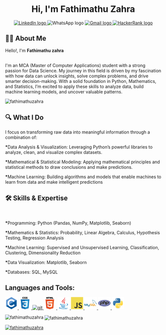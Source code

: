 <h1 align="center">Hi, I'm Fathimathu Zahra</h1>


<div align="center">
  <a href="http://www.linkedin.com/in/Fathima Zahra">
    <img src="https://img.shields.io/static/v1?message=LinkedIn&logo=linkedin&label=&color=0077B5&logoColor=white&labelColor=&style=for-the-badge" height="25" alt="LinkedIn logo"/>
  </a>
  <a>
    <img src="https://img.shields.io/static/v1?message=Whatsapp&logo=whatsapp&label=&color=25D366&logoColor=white&labelColor=&style=for-the-badge" height="25" alt="WhatsApp logo"  />
  </a>
  <a href="mailto:fz322953@gmail.com">
    <img src="https://img.shields.io/static/v1?message=Gmail&logo=gmail&label=&color=D14836&logoColor=white&labelColor=&style=for-the-badge" height="25" alt="Gmail logo"/>
  </a>
  <a href="https://www.hackerrank.com/profile/">
    <img src="https://img.shields.io/static/v1?message=HackerRank&logo=hackerrank&label=&color=2EC866&logoColor=white&labelColor=&style=for-the-badge" height="25" alt="HackerRank logo"/>
  </a>
</div>

## 👩‍💻 About Me

<p align="left">
  Hello!, I'm <b>Fathimathu zahra</b><br><br>
  
   I'm an MCA (Master of Computer Applications) student with a strong passion for Data Science. My journey in this field is driven by my fascination with how data can unlock insights, solve complex problems, and drive smarter decision-making. With a solid foundation in Python, Mathematics, and Statistics, I’m excited to apply these skills to analyze data, build machine learning models, and uncover valuable patterns.


</p> 
<p align="left"> <img src="https://komarev.com/ghpvc/?username=fathimathuzahra&label=Profile%20views&color=0e75b6&style=flat" alt="fathimathuzahra" /> </p>
<h2>🔍 What I Do</h2>

<p align="left">  I focus on transforming raw data into meaningful information through a combination of:

<b>*</b>Data Analysis & Visualization: Leveraging Python’s powerful libraries to analyze, clean, and visualize complex datasets.

<b>*</b>Mathematical & Statistical Modeling: Applying mathematical principles and statistical methods to draw conclusions and make predictions.

<b>*</b>Machine Learning: Building algorithms and models that enable machines to learn from data and make intelligent predictions

</p>

<p alin="left">

  <b><h2>🛠 Skills & Expertise</h2><br><br></b>
<b>*</b>Programming: Python (Pandas, NumPy, Matplotlib, Seaborn)

<b>*</b>Mathematics & Statistics: Probability, Linear Algebra, Calculus, Hypothesis Testing, Regression Analysis

<b>*</b>Machine Learning: Supervised and Unsupervised Learning, Classification, Clustering, Dimensionality Reduction

<b>*</b>Data Visualization: Matplotlib, Seaborn

<b>*</b>Databases: SQL, MySQL

</p>

<h2 align="left">Languages and Tools:</h2>
<p align="left"> <a href="https://www.cprogramming.com/" target="_blank" rel="noreferrer"> <img src="https://raw.githubusercontent.com/devicons/devicon/master/icons/c/c-original.svg" alt="c" width="40" height="40"/> </a> <a href="https://www.w3schools.com/css/" target="_blank" rel="noreferrer"> <img src="https://raw.githubusercontent.com/devicons/devicon/master/icons/css3/css3-original-wordmark.svg" alt="css3" width="40" height="40"/> </a> <a href="https://git-scm.com/" target="_blank" rel="noreferrer"> <img src="https://www.vectorlogo.zone/logos/git-scm/git-scm-icon.svg" alt="git" width="40" height="40"/> </a> <a href="https://www.w3.org/html/" target="_blank" rel="noreferrer"> <img src="https://raw.githubusercontent.com/devicons/devicon/master/icons/html5/html5-original-wordmark.svg" alt="html5" width="40" height="40"/> </a> <a href="https://www.java.com" target="_blank" rel="noreferrer"> <img src="https://raw.githubusercontent.com/devicons/devicon/master/icons/java/java-original.svg" alt="java" width="40" height="40"/> </a> <a href="https://developer.mozilla.org/en-US/docs/Web/JavaScript" target="_blank" rel="noreferrer"> <img src="https://raw.githubusercontent.com/devicons/devicon/master/icons/javascript/javascript-original.svg" alt="javascript" width="40" height="40"/> </a> <a href="https://www.mysql.com/" target="_blank" rel="noreferrer"> <img src="https://raw.githubusercontent.com/devicons/devicon/master/icons/mysql/mysql-original-wordmark.svg" alt="mysql" width="40" height="40"/> </a> <a href="https://www.php.net" target="_blank" rel="noreferrer"> <img src="https://raw.githubusercontent.com/devicons/devicon/master/icons/php/php-original.svg" alt="php" width="40" height="40"/> </a> <a href="https://www.python.org" target="_blank" rel="noreferrer"> <img src="https://raw.githubusercontent.com/devicons/devicon/master/icons/python/python-original.svg" alt="python" width="40" height="40"/> </a> </p>

<p><img align="left" src="https://github-readme-stats.vercel.app/api/top-langs?username=fathimathuzahra&show_icons=true&locale=en&layout=compact" alt="fathimathuzahra" /></p>

<p>&nbsp;<img align="center" src="https://github-readme-stats.vercel.app/api?username=fathimathuzahra&show_icons=true&locale=en" alt="fathimathuzahra" /></p>


<p align="left"> <a href="https://github.com/ryo-ma/github-profile-trophy"><img src="https://github-profile-trophy.vercel.app/?username=fathimathuzahra" alt="fathimathuzahra" /></a> </p>

